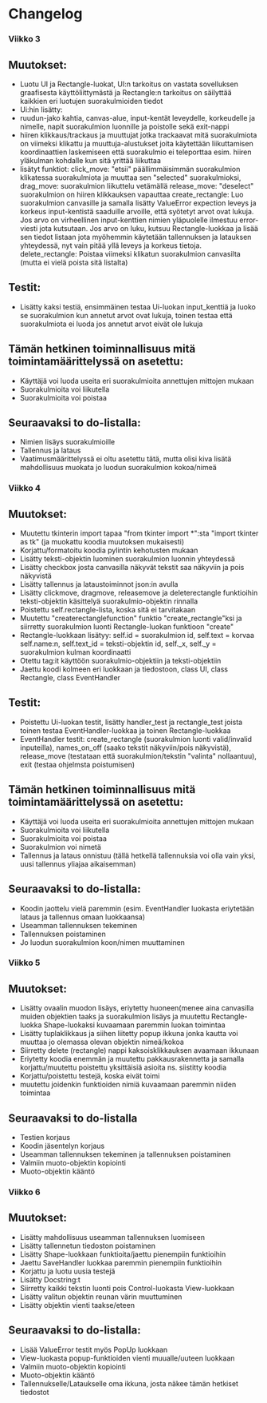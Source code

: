 # Changelog

### Viikko 3

## Muutokset:

- Luotu UI ja Rectangle-luokat, UI:n tarkoitus on vastata sovelluksen graafisesta käyttöliittymästä ja Rectangle:n tarkoitus on säilyttää kaikkien eri luotujen suorakulmioiden tiedot
- Ui:hin lisätty:
- ruudun-jako kahtia, canvas-alue, input-kentät leveydelle, korkeudelle ja nimelle, napit suorakulmion luonnille ja poistolle sekä exit-nappi
- hiiren klikkaus/trackaus ja muuttujat jotka trackaavat mitä suorakulmiota on viimeksi klikattu ja muuttuja-alustukset joita käytettään
   liikuttamisen koordinaattien laskemiseen että suorakulmio ei teleporttaa esim. hiiren yläkulman kohdalle kun sitä yrittää liikuttaa
- lisätyt funktiot:
 click_move: "etsii" päällimmäisimmän suorakulmion klikatessa suorakulmiota ja muuttaa sen "selected" suorakulmioksi,
 drag_move: suorakulmion liikuttelu vetämällä
 release_move: "deselect" suorakulmion on hiiren klikkauksen vapauttaa
 create_rectangle: Luo suorakulmion canvasille ja samalla lisätty ValueError expection leveys ja korkeus input-kentistä saaduille arvoille, että syötetyt
 arvot ovat lukuja. Jos arvo on virheellinen input-kenttien nimien yläpuolelle ilmestuu error-viesti jota kutsutaan. Jos arvo on luku, kutsuu Rectangle-luokkaa 
 ja lisää sen tiedot listaan jota myöhemmin käytetään tallennuksen ja latauksen yhteydessä, nyt vain pitää yllä leveys ja korkeus tietoja. 
 delete_rectangle: Poistaa viimeksi klikatun suorakulmion canvasilta (mutta ei vielä poista sitä listalta)

## Testit:
- Lisätty kaksi testiä, ensimmäinen testaa Ui-luokan input_kenttiä ja luoko se suorakulmion kun annetut arvot ovat lukuja,
  toinen testaa että suorakulmiota ei luoda jos annetut arvot eivät ole lukuja

## Tämän hetkinen toiminnallisuus mitä toimintamäärittelyssä on asetettu:

- Käyttäjä voi luoda useita eri suorakulmioita annettujen mittojen mukaan
- Suorakulmioita voi liikutella
- Suorakulmioita voi poistaa

## Seuraavaksi to do-listalla:

- Nimien lisäys suorakulmioille
- Tallennus ja lataus
- Vaatimusmäärittelyssä ei oltu asetettu tätä, mutta olisi kiva lisätä mahdollisuus muokata jo luodun suorakulmion kokoa/nimeä

### Viikko 4

## Muutokset:

- Muutettu tkinterin import tapaa "from tkinter import *":sta  "import tkinter as tk" (ja muokattu koodia muutoksen mukaisesti)
- Korjattu/formatoitu koodia pylintin kehotusten mukaan 
- Lisätty teksti-objektin luominen suorakulmion luonnin yhteydessä
- Lisätty checkbox josta canvasilla näkyvät tekstit saa näkyviin ja pois näkyvistä
- Lisätty tallennus ja lataustoiminnot json:in avulla
- Lisätty clickmove, dragmove, releasemove ja deleterectangle funktioihin teksti-objektin käsittelyä suorakulmio-objektin rinnalla
- Poistettu self.rectangle-lista, koska sitä ei tarvitakaan
- Muutettu "createrectanglefunction" funktio "create_rectangle"ksi ja siirretty suorakulmion luonti Rectangle-luokan funktioon "create"
- Rectangle-luokkaan lisätyy: self.id = suorakulmion id, self.text = korvaa self.name:n, self.text_id = teksti-objektin id, self._x, self._y = suorakulmion kulman koordinaatti
- Otettu tag:it käyttöön suorakulmio-objektiin ja teksti-objektiin  
- Jaettu koodi kolmeen eri luokkaan ja tiedostoon, class UI, class Rectangle, class EventHandler

## Testit:
- Poistettu Ui-luokan testit, lisätty handler_test ja rectangle_test joista toinen testaa EventHandler-luokkaa ja toinen Rectangle-luokkaa
- EventHandler testit: create_rectangle (suorakulmion luonti valid/invalid inputeilla), names_on_off (saako tekstit näkyviin/pois näkyvistä),
 release_move (testataan että suorakulmion/tekstin "valinta" nollaantuu), exit (testaa ohjelmsta poistumisen)

## Tämän hetkinen toiminnallisuus mitä toimintamäärittelyssä on asetettu:

- Käyttäjä voi luoda useita eri suorakulmioita annettujen mittojen mukaan
- Suorakulmioita voi liikutella
- Suorakulmioita voi poistaa
- Suorakulmion voi nimetä
- Tallennus ja lataus onnistuu (tällä hetkellä tallennuksia voi olla vain yksi, uusi tallennus yliajaa aikaisemman)

## Seuraavaksi to do-listalla:
- Koodin jaottelu vielä paremmin (esim. EventHandler luokasta eriytetään lataus ja tallennus omaan luokkaansa)
- Useamman tallennuksen tekeminen
- Tallennuksen poistaminen
- Jo luodun suorakulmion koon/nimen muuttaminen


### Viikko 5

## Muutokset:

- Lisätty ovaalin muodon lisäys, eriytetty huoneen(menee aina canvasilla muiden
 objektien taaks ja suorakulmion lisäys ja muutettu Rectangle-luokka
 Shape-luokaksi kuvaamaan paremmin luokan toimintaa
- Lisätty tuplaklikkaus ja siihen liitetty popup ikkuna jonka kautta voi muuttaa 
 jo olemassa olevan objektin nimeä/kokoa
- Siirretty delete (rectangle) nappi kaksoisklikkauksen avaamaan ikkunaan
- Eriytetty koodia enemmän ja muutettu pakkausrakennetta ja samalla korjattu/muutettu 
poistettu yksittäisiä asioita ns. siistitty koodia
- Korjattu/poistettu testejä, koska eivät toimi 
- muutettu joidenkin funktioiden nimiä kuvaamaan paremmin niiden toimintaa
## Seuraavaksi to do-listalla
- Testien korjaus
- Koodin jäsentelyn korjaus
- Useamman tallennuksen tekeminen ja tallennuksen poistaminen
- Valmiin muoto-objektin kopiointi
- Muoto-objektin kääntö


### Viikko 6

## Muutokset:

- Lisätty mahdollisuus useamman tallennuksen luomiseen
- Lisätty tallennetun tiedoston poistaminen
- Lisätty Shape-luokkaan funktioita/jaettu pienempiin funktioihin
- Jaettu SaveHandler luokkaa paremmin pienempiin funktioihin
- Korjattu ja luotu uusia testejä
- Lisätty Docstring:t
- Siirretty kaikki tekstin luonti pois Control-luokasta View-luokkaan
- Lisätty valitun objektin reunan värin muuttuminen
- Lisätty objektin vienti taakse/eteen

## Seuraavaksi to do-listalla:

- Lisää ValueError testit myös PopUp luokkaan
- View-luokasta popup-funktioiden vienti muualle/uuteen luokkaan
- Valmiin muoto-objektin kopiointi
- Muoto-objektin kääntö
- Tallennukselle/Lataukselle oma ikkuna, josta näkee tämän hetkiset tiedostot
